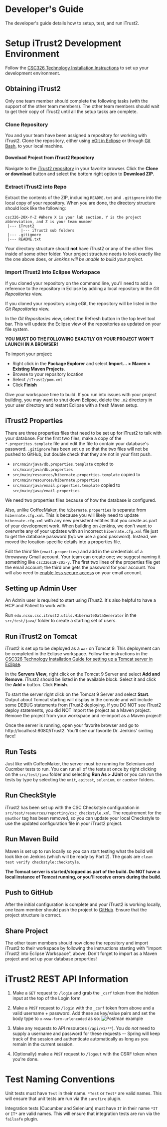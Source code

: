 # Developer's Guide
The developer's guide details how to setup, test, and run iTrust2.

# Setup iTrust2 Development Environment
Follow the [CSC326 Technology Installation Instructions](https://pages.github.ncsu.edu/engr-csc326-staff/326-course-page/install/) to set up your development environment.  

## Obtaining iTrust2
Only one team member should complete the following tasks (with the support of the other team members).  The other team members should wait to get their copy of iTrust2 until all the setup tasks are complete.

### Clone Repository
You and your team have been assigned a repository for working with iTrust2.  Clone the repository, either using [eGit in Eclipse](https://pages.github.ncsu.edu/engr-csc216-staff/CSC216-SE-Materials/git-tutorial/git-clone.html#cloning-in-egit) or through [Git Bash](https://pages.github.ncsu.edu/engr-csc216-staff/CSC216-SE-Materials/git-tutorial/git-clone.html#cloning-in-git-bash), to your local machine.

#### Download Project from iTrust2 Repository
Navigate to the [iTrust2 repository](https://github.ncsu.edu/engr-csc326-staff/iTrust2-v2/) in your favorite browser.  Click the **Clone or download** button and select the bottom right option to **Download ZIP**.

### Extract iTrust2 into Repo
Extract the contents of the ZIP, including `README.txt` and `.gitignore` into the local copy of your repository.  When you are done, the directory structure should look like the following:

```
csc326-20X-Y-Z #Where X is your lab section, Y is the project abbreviation, and Z is your team number
 |--- iTrust2
       |--- iTrust2 sub folders
 |--- .gitignore
 |--- README.txt
```
Your directory structure should **not** have iTrust2 or any of the other files inside of some other folder.  Your project structure needs to look exactly like the one above does, or _Jenkins will be unable to build your project_.

### Import iTrust2 into Eclipse Workspace
If you cloned your repository on the command line, you'll need to add a reference to the repository in Eclipse by adding a local repository in the *Git Repositories* view.  

If you cloned your repository using eGit, the repository will be listed in the *Git Repositories* view.  

In the *Git Repositories* view, select the Refresh button in the top level tool bar.  This will update the Eclipse view of the repositories as updated on your file system.

**YOU MUST DO THE FOLLOWING EXACTLY OR YOUR PROJECT WON'T LAUNCH IN A BROWSER!**

To import your project: 

  * Right click in the **Package Explorer** and select **Import... > Maven > Existing Maven Projects**.  
  * Browse to your repository location
  * Select `/iTrust2/pom.xml`
  * Click **Finish**

Give your workspace time to build.  If you run into issues with your project building, you may want to shut down Eclipse, delete the `.m2` directory in your user directory and restart Eclipse with a fresh Maven setup.

## iTrust2 Properties
There are three properties files that need to be set up for iTrust2 to talk with your database.  For the first two files, make a copy of the `*.properites.template` file and edit the file to contain your database's password.  `.gitignore` has been set up so that the two files will not be pushed to GitHub, but double check that they are not in your first push.

  * `src/main/java/db.properties.template` copied to `src/main/java/db.properties`
  * `src/main/resources/hibernate.properties.template` copied to `src/main/resources/hibernate.properties`
  * `src/main/java/email.properties.template` copied to `src/main/java/email.properties`

We need two properties files because of how the database is configured.

Also, unlike CoffeeMaker, the `hibernate.properties` is separate from `hibernate.cfg.xml`.  This is because you will likely need to update `hibernate.cfg.xml` with any new persistent entities that you create as part of your development work.  When building on Jenkins, we don't want to overwrite any of your updates with an incorrect `hibernate.cfg.xml` file just to get the database password (b/c we use a good password).  Instead, we moved the location-specific details into a properties file.

Edit the _third_ file (`email.properties`) and add in the credentials of a throwaway Gmail account.  Your team can create one; we suggest naming it something like `csc326s18-20x-y`.  The first two lines of the properties file get the email account; the third one gets the password for your account.  You will also need to [enable less secure access](https://support.google.com/accounts/answer/6010255?hl=en) on your email account.

## Setting up Admin User
An Admin user is required to start using iTrust2.  It's also helpful to have a HCP and Patient to work with.

Run `edu.ncsu.csc.itrust2.utils.HibernateDataGenerator` in the `src/test/java/` folder to create a starting set of users.

## Run iTrust2 on Tomcat
iTrust2 is set up to be deployed as a `war` on Tomcat 9.  This deployment can be completed in the Eclipse workspace.  Follow the instructions in the [CSC326 Technology Installation Guide for setting up a Tomcat server in Eclipse](https://pages.github.ncsu.edu/engr-csc326-staff/326-course-page/install/#phase-6-server-setup).

In the **Servers View**, right click on the Tomcat 9 Server and select **Add and Remove**.  iTrust2 should be listed in the available block.  Select it and click the **Add >** button.  Click **Finish**.

To start the server right click on the Tomcat 9 Server and select **Start**.  Output about Tomcat starting will display in the console and will include some DEBUG statements from iTrust2 deploying.  If you DO NOT see iTrust2 deploy statements, you did NOT import the project as a Maven project.  Remove the project from your workspace and re-import as a Maven project!

Once the server is running, open your favorite browser and go to http://localhost:8080/iTrust2.  You'll see our favorite Dr. Jenkins' smiling face!

## Run Tests
Just like with CoffeeMaker, the server must be running for Selenium and Cucmber tests to run.  You can run all of the tests at once by right clicking on the `src/test/java` folder and selecting **Run As > JUnit** or you can run the tests by type by selecting the `unit`, `apitest`, `selenium`, or `cucmber` folders.

## Run CheckStyle
iTrust2 has been set up with the CSC Checkstyle configuration in `src/test/resources/reporting/csc_checkstyle.xml`.  The requirement for the `@author` tag has been removed, so you can update your local Checkstyle to use the updated configuration file in your iTrust2 project.

## Run Maven Build
Maven is set up to run locally so you can start testing what the build will look like on Jenkins (which will be ready by Part 2).  The goals are `clean test verify checkstyle:checkstyle`. 

**The Tomcat server is started/stopped as part of the build.  Do NOT have a local instance of Tomcat running, or you'll receive errors during the build.**

## Push to GitHub
After the initial configuration is complete and your iTrust2 is working locally, one team member should push the project to [GitHub](http://github.ncsu.edu).  Ensure that the project structure is correct.

## Share Project
The other team members should now clone the repository and import iTrust2 to their workspace by following the instructions starting with "Import iTrust2 into Eclipse Workspace", above.  Don't forget to import as a Maven project and set up your database properties!

# iTrust2 REST API Information
1. Make a `GET` request to `/login` and grab the `_csrf` token from the hidden input at the top of the Login form

2. Make a `POST` request to `/login` with the `_csrf` token from above and a valid username + password.  Add these as key/value pairs and set the body type to `x-www-form-urlencoded` as so:
![Postman example](http://i.imgur.com/O3EceR2.png)

3. Make any requests to API resources (`/api/v1/**`).  You do _not_ need to supply a username and password for these requests -- Spring will keep track of the session and authenticate automatically as long as you remain in the current session.

4. (Optionally) make a `POST` request to `/logout` with the CSRF token when you're done.

# Test Naming Conventions

Unit tests must have `Test` in their name.  `*Test` or `Test*` are valid names.  This will ensure that unit tests are run via the `surefire` plugin.

Integration tests (Cucumber and Selenium) must have `IT` in their name `*IT` or `IT*` are valid names.  This will ensure that integration tests are run via the `failsafe` plugin.
